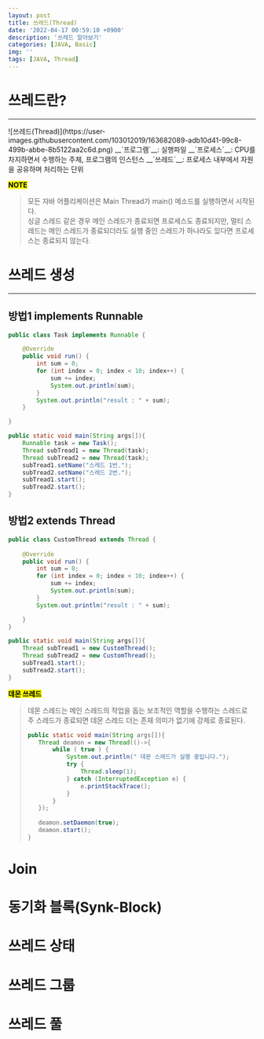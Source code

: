 ```yaml
---
layout: post
title: 쓰레드(Thread)
date: '2022-04-17 00:59:10 +0900'
description: '쓰레드 알아보기'
categories: [JAVA, Basic]
img: ''
tags: [JAVA, Thread]
---
```

# 쓰레드란?
<hr>
![쓰레드(Thread)](https://user-images.githubusercontent.com/103012019/163682089-adb10d41-99c8-499b-abbe-8b5122aa2c6d.png)  
__`프로그램`__: 실행파일  
__`프로세스`__: CPU를 차지하면서 수행하는 주체, 프로그램의 인스턴스  
__`쓰레드`__: 프로세스 내부에서 자원을 공유하며 처리하는 단위  

__<mark>NOTE</mark>__  
> 모든 자바 어플리케이션은 Main Thread가 main() 메소드를 실행하면서 시작된다.  
> 싱글 스레드 같은 경우 메인 스레드가 종료되면 프로세스도 종료되지만, 멀티 스레드는 메인 스레드가 종료되더라도 실행 중인 스레드가 하나라도 있다면 프로세스는 종료되지 않는다.  

# 쓰레드 생성  
<hr>

## 방법1 implements Runnable  
```java
public class Task implements Runnable {

    @Override
    public void run() {
        int sum = 0;
        for (int index = 0; index < 10; index++) {
            sum += index;
            System.out.println(sum);
        }
        System.out.println("result : " + sum);
    }

}
```
```java
public static void main(String args[]){
    Runnable task = new Task();
    Thread subTread1 = new Thread(task);
    Thread subTread2 = new Thread(task);
    subTread1.setName("스레드 1번.");
    subTread2.setName("스레드 2번.");
    subTread1.start();
    subTread2.start();
}
```


## 방법2 extends Thread
```java
public class CustomThread extends Thread {
    
    @Override
    public void run() {
        int sum = 0;
        for (int index = 0; index < 10; index++) {
            sum += index;
            System.out.println(sum);
        }
        System.out.println("result : " + sum);

    }
}
```
```java
public static void main(String args[]){
    Thread subTread1 = new CustomThread();
    Thread subTread2 = new CustomThread();
    subTread1.start();
    subTread2.start();
}
```

__<mark>데몬 쓰레드</mark>__  
> 데몬 스레드는 메인 스레드의 작업을 돕는 보조적인 역할을 수행하는 스레드로 주 스레드가 종료되면 데몬 스레드 더는 존재 의미가 없기에 강제로 종료된다.
> ```java
> public static void main(String args[]){
>    Thread deamon = new Thread(()->{
>        while ( true ) {
>            System.out.println(" 데몬 스레드가 실행 중입니다.");
>            try {
>                Thread.sleep(1);
>            } catch (InterruptedException e) {
>                e.printStackTrace();
>            }
>        }
>    });
>    
>    deamon.setDaemon(true);
>    deamon.start();
> }
> ```
# Join

# 동기화 블록(Synk-Block)
# 쓰레드 상태
# 쓰레드 그룹
# 쓰레드 풀
